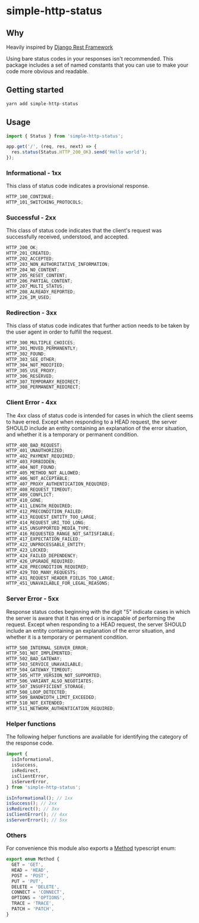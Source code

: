 # simple-http-status

## Why

Heavily inspired by [Django Rest Framework](https://www.django-rest-framework.org/api-guide/status-codes)

Using bare status codes in your responses isn't recommended. This package includes a set of named constants that you can use to make your code more obvious and readable.

## Getting started

```js
yarn add simple-http-status
```

## Usage

```ts
import { Status } from 'simple-http-status';

app.get('/', (req, res, next) => {
  res.status(Status.HTTP_200_OK).send('Hello world');
});
```

### Informational - 1xx

This class of status code indicates a provisional response.

```js
HTTP_100_CONTINUE;
HTTP_101_SWITCHING_PROTOCOLS;
```

### Successful - 2xx

This class of status code indicates that the client's request was successfully received, understood, and accepted.

```js
HTTP_200_OK;
HTTP_201_CREATED;
HTTP_202_ACCEPTED;
HTTP_203_NON_AUTHORITATIVE_INFORMATION;
HTTP_204_NO_CONTENT;
HTTP_205_RESET_CONTENT;
HTTP_206_PARTIAL_CONTENT;
HTTP_207_MULTI_STATUS;
HTTP_208_ALREADY_REPORTED;
HTTP_226_IM_USED;
```

### Redirection - 3xx

This class of status code indicates that further action needs to be taken by the user agent in order to fulfill the request.

```js
HTTP_300_MULTIPLE_CHOICES;
HTTP_301_MOVED_PERMANENTLY;
HTTP_302_FOUND;
HTTP_303_SEE_OTHER;
HTTP_304_NOT_MODIFIED;
HTTP_305_USE_PROXY;
HTTP_306_RESERVED;
HTTP_307_TEMPORARY_REDIRECT;
HTTP_308_PERMANENT_REDIRECT;
```

### Client Error - 4xx

The 4xx class of status code is intended for cases in which the client seems to have erred. Except when responding to a HEAD request, the server SHOULD include an entity containing an explanation of the error situation, and whether it is a temporary or permanent condition.

```js
HTTP_400_BAD_REQUEST;
HTTP_401_UNAUTHORIZED;
HTTP_402_PAYMENT_REQUIRED;
HTTP_403_FORBIDDEN;
HTTP_404_NOT_FOUND;
HTTP_405_METHOD_NOT_ALLOWED;
HTTP_406_NOT_ACCEPTABLE;
HTTP_407_PROXY_AUTHENTICATION_REQUIRED;
HTTP_408_REQUEST_TIMEOUT;
HTTP_409_CONFLICT;
HTTP_410_GONE;
HTTP_411_LENGTH_REQUIRED;
HTTP_412_PRECONDITION_FAILED;
HTTP_413_REQUEST_ENTITY_TOO_LARGE;
HTTP_414_REQUEST_URI_TOO_LONG;
HTTP_415_UNSUPPORTED_MEDIA_TYPE;
HTTP_416_REQUESTED_RANGE_NOT_SATISFIABLE;
HTTP_417_EXPECTATION_FAILED;
HTTP_422_UNPROCESSABLE_ENTITY;
HTTP_423_LOCKED;
HTTP_424_FAILED_DEPENDENCY;
HTTP_426_UPGRADE_REQUIRED;
HTTP_428_PRECONDITION_REQUIRED;
HTTP_429_TOO_MANY_REQUESTS;
HTTP_431_REQUEST_HEADER_FIELDS_TOO_LARGE;
HTTP_451_UNAVAILABLE_FOR_LEGAL_REASONS;
```

### Server Error - 5xx

Response status codes beginning with the digit "5" indicate cases in which the server is aware that it has erred or is incapable of performing the request. Except when responding to a HEAD request, the server SHOULD include an entity containing an explanation of the error situation, and whether it is a temporary or permanent condition.

```js
HTTP_500_INTERNAL_SERVER_ERROR;
HTTP_501_NOT_IMPLEMENTED;
HTTP_502_BAD_GATEWAY;
HTTP_503_SERVICE_UNAVAILABLE;
HTTP_504_GATEWAY_TIMEOUT;
HTTP_505_HTTP_VERSION_NOT_SUPPORTED;
HTTP_506_VARIANT_ALSO_NEGOTIATES;
HTTP_507_INSUFFICIENT_STORAGE;
HTTP_508_LOOP_DETECTED;
HTTP_509_BANDWIDTH_LIMIT_EXCEEDED;
HTTP_510_NOT_EXTENDED;
HTTP_511_NETWORK_AUTHENTICATION_REQUIRED;
```

### Helper functions

The following helper functions are available for identifying the category of the response code.

```js
import {
  isInformational,
  isSuccess,
  isRedirect,
  isClientError,
  isServerError,
} from 'simple-http-status';

isInformational(); // 1xx
isSuccess(); // 2xx
isRedirect(); // 3xx
isClientError(); // 4xx
isServerError(); // 5xx
```

### Others

For convenience this module also exports a [Method](https://developer.mozilla.org/en-US/docs/Web/HTTP/Methods) typescript enum:

```ts
export enum Method {
  GET = 'GET',
  HEAD = 'HEAD',
  POST = 'POST',
  PUT = 'PUT',
  DELETE = 'DELETE',
  CONNECT = 'CONNECT',
  OPTIONS = 'OPTIONS',
  TRACE = 'TRACE',
  PATCH = 'PATCH',
}
```
